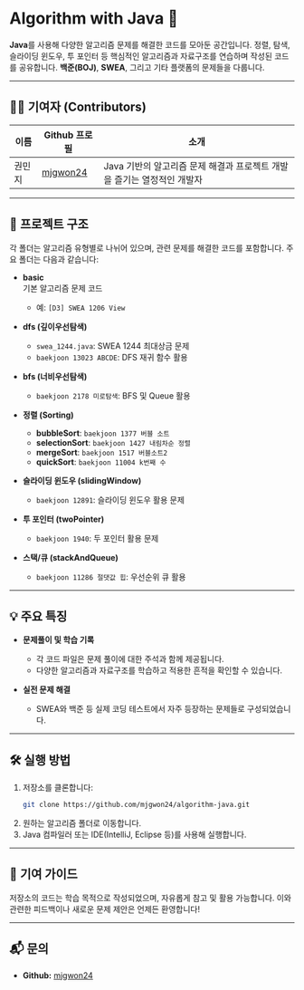 # Algorithm with Java 🚀

**Java**를 사용해 다양한 알고리즘 문제를 해결한 코드를 모아둔 공간입니다. 정렬, 탐색, 슬라이딩 윈도우, 투 포인터 등 핵심적인 알고리즘과 자료구조를 연습하며 작성된 코드를 공유합니다. **백준(BOJ)**, **SWEA**, 그리고 기타 플랫폼의 문제들을 다룹니다.

---


## 👩‍💻 기여자 (Contributors)

| 이름 | Github 프로필 | 소개 |
|------|---------------|------|
| 권민지 | [mjgwon24](https://github.com/mjgwon24) | Java 기반의 알고리즘 문제 해결과 프로젝트 개발을 즐기는 열정적인 개발자 |

---

## 📁 프로젝트 구조

각 폴더는 알고리즘 유형별로 나뉘어 있으며, 관련 문제를 해결한 코드를 포함합니다. 주요 폴더는 다음과 같습니다:

- **basic**  
  기본 알고리즘 문제 코드  
  - 예: `[D3] SWEA 1206 View`

- **dfs (깊이우선탐색)**  
  - `swea_1244.java`: SWEA 1244 최대상금 문제
  - `baekjoon 13023 ABCDE`: DFS 재귀 함수 활용

- **bfs (너비우선탐색)**  
  - `baekjoon 2178 미로탐색`: BFS 및 Queue 활용

- **정렬 (Sorting)**  
  - **bubbleSort**: `baekjoon 1377 버블 소트`  
  - **selectionSort**: `baekjoon 1427 내림차순 정렬`  
  - **mergeSort**: `baekjoon 1517 버블소트2`  
  - **quickSort**: `baekjoon 11004 k번째 수`

- **슬라이딩 윈도우 (slidingWindow)**  
  - `baekjoon 12891`: 슬라이딩 윈도우 활용 문제  

- **투 포인터 (twoPointer)**  
  - `baekjoon 1940`: 두 포인터 활용 문제  

- **스택/큐 (stackAndQueue)**  
  - `baekjoon 11286 절댓값 힙`: 우선순위 큐 활용  

---

## 💡 주요 특징

- **문제풀이 및 학습 기록**  
  - 각 코드 파일은 문제 풀이에 대한 주석과 함께 제공됩니다.
  - 다양한 알고리즘과 자료구조를 학습하고 적용한 흔적을 확인할 수 있습니다.

- **실전 문제 해결**  
  - SWEA와 백준 등 실제 코딩 테스트에서 자주 등장하는 문제들로 구성되었습니다.

---

## 🛠️ 실행 방법

1. 저장소를 클론합니다:
   ```bash
   git clone https://github.com/mjgwon24/algorithm-java.git
   ```
2. 원하는 알고리즘 폴더로 이동합니다.
3. Java 컴파일러 또는 IDE(IntelliJ, Eclipse 등)를 사용해 실행합니다.

---

## 📝 기여 가이드

저장소의 코드는 학습 목적으로 작성되었으며, 자유롭게 참고 및 활용 가능합니다. 이와 관련한 피드백이나 새로운 문제 제안은 언제든 환영합니다!  

---

## 📬 문의

- **Github:** [mjgwon24](https://github.com/mjgwon24)

